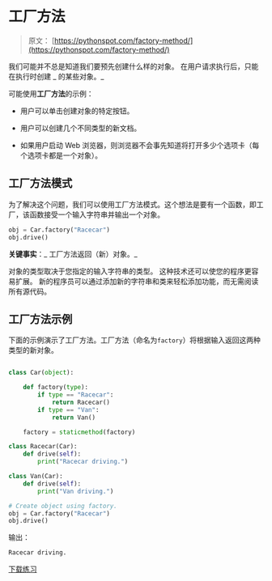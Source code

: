 # 工厂方法

> 原文： [https://pythonspot.com/factory-method/](https://pythonspot.com/factory-method/)

我们可能并不总是知道我们要预先创建什么样的对象。
在用户请求执行后，只能在执行时创建 _ 的某些对象。_

可能使用**工厂方法**的示例：

*   用户可以单击创建对象的特定按钮。

*   用户可以创建几个不同类型的新文档。

*   如果用户启动 Web 浏览器，则浏览器不会事先知道将打开多少个选项卡（每个选项卡都是一个对象）。

## 工厂方法模式

为了解决这个问题，我们可以使用工厂方法模式。这个想法是要有一个函数，即工厂，该函数接受一个输入字符串并输出一个对象。

```py
obj = Car.factory("Racecar")
obj.drive()

```

**关键事实**：_ 工厂方法返回（新）对象。_

对象的类型取决于您指定的输入字符串的类型。 这种技术还可以使您的程序更容易扩展。 新的程序员可以通过添加新的字符串和类来轻松添加功能，而无需阅读所有源代码。

## 工厂方法示例

下面的示例演示了工厂方法。工厂方法（命名为`factory`）将根据输入返回这两种类型的新对象。

```py

class Car(object):

    def factory(type):
        if type == "Racecar":
            return Racecar()
        if type == "Van":
            return Van()

    factory = staticmethod(factory)

class Racecar(Car):
    def drive(self):
        print("Racecar driving.")

class Van(Car):
    def drive(self):
        print("Van driving.")

# Create object using factory.
obj = Car.factory("Racecar")
obj.drive()

```

输出：

```py
Racecar driving.

```

[下载练习](https://pythonspot.com/download-oop-exercises/)